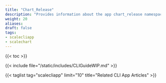 ```yaml
---
title: "Chart_Release"
description: "Provides information about the app chart_release namespace in the TrueNAS CLI. Includes command syntax and common commands."
weight: 20
aliases:
draft: false
tags:
- scalecliapp
- scalechart
---
```


{{< toc >}}

{{< include file="/static/includes/CLIGuideWIP.md" >}}

{{< taglist tag="scalecliapp" limit="10" title="Related CLI App Articles" >}}
